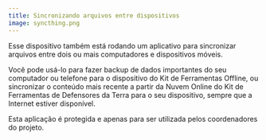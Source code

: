 ```yaml
---
title: Sincronizando arquivos entre dispositivos
image: syncthing.png
---
```


Esse dispositivo também está rodando um aplicativo para sincronizar arquivos entre dois ou mais computadores e dispositivos móveis.

<app-button :color="true" target="_self" link="apps/syncthing" text="Download Syncthing"></app-button>

<app-button localurl=":8082" text="Use Syncthing"></app-button>

Você pode usá-lo para fazer backup de dados importantes do seu computador ou telefone para o dispositivo do Kit de Ferramentas Offline, ou sincronizar o conteúdo mais recente a partir da <app-button :inline="true" localurl=":8086/all/docs.earthdefenderstoolkit.com/support-team/online-cloud">Nuvem Online do Kit de Ferramentas de Defensores da Terra
</app-button> para o seu dispositivo, sempre que a Internet estiver disponível.

Esta aplicação é protegida e apenas para ser utilizada pelos coordenadores do projeto.

<app-button localurl=":8086/all/https://docs.earthdefenderstoolkit.com/device-usage/bundled-applications/content-syncronization" text="Read documentation"></app-button>
